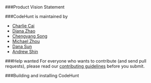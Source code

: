 ###Product Vision Statement


###CodeHunt is maintained by
- [Charlie Cai](https://github.com/charliecai00)
- [Diana Zhao](https://github.com/dinanz)
- [Chengyang Song](https://github.com/b0ub0)
- [Michael Zhou](https://github.com/kopokopok)
- [Dana Sun](https://github.com/dana-sun)
- [Andrew Shin](https://github.com/sid2002CN)


###Help wanted
For everyone who wants to contribute (and send pull requests), please read our [contributing guidelines](./CONTRIBUTING.md) before you submit.


###Building and installing CodeHunt
